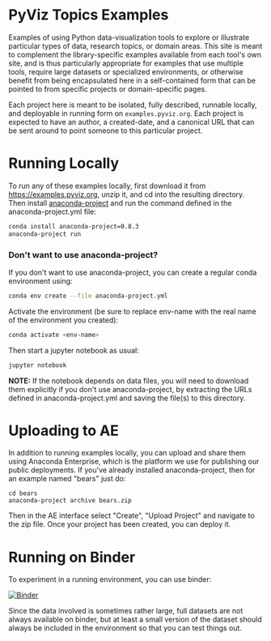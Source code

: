 # PyViz Topics Examples

Examples of using Python data-visualization tools to explore or
illustrate particular types of data, research topics, or domain areas.
This site is meant to complement the library-specific examples
available from each tool's own site, and is thus particularly
appropriate for examples that use multiple tools, require large
datasets or specialized environments, or otherwise benefit from being
encapsulated here in a self-contained form that can be pointed to from
specific projects or domain-specific pages.

Each project here is meant to be isolated, fully described, runnable
locally, and deployable in running form on `examples.pyviz.org`. Each
project is expected to have an author, a created-date, and a canonical
URL that can be sent around to point someone to this particular
project.

# Running Locally

To run any of these examples locally, first download it from
https://examples.pyviz.org, unzip it, and cd into the resulting
directory. Then install
[anaconda-project](https://github.com/Anaconda-Platform/anaconda-project)
and run the command defined in the anaconda-project.yml file:

```bash
conda install anaconda-project=0.8.3
anaconda-project run
```

### Don't want to use anaconda-project?
If you don't want to use anaconda-project, you can create a regular
conda environment using:

```bash
conda env create --file anaconda-project.yml
```

Activate the environment (be sure to replace env-name with the real
name of the environment you created):

```bash
conda activate <env-name>
```

Then start a jupyter notebook as usual:

```bash
jupyter notebook
```

**NOTE:** If the notebook depends on data files, you will need to
download them explicitly if you don't use anaconda-project, by
extracting the URLs defined in anaconda-project.yml and saving
the file(s) to this directory.

# Uploading to AE

In addition to running examples locally, you can upload and share them
using Anaconda Enterprise, which is the platform we use for publishing
our public deployments. If you've already installed anaconda-project,
then for an example named "bears" just do:

```
cd bears
anaconda-project archive bears.zip
```

Then in the AE interface select "Create", "Upload Project" and navigate
to the zip file. Once your project has been created, you can deploy it.

# Running on Binder

To experiment in a running environment, you can use binder:

[![Binder](https://mybinder.org/badge_logo.svg)](https://mybinder.org/v2/gh/pyviz-topics/examples/master)

Since the data involved is sometimes rather large, full datasets are
not always available on binder, but at least a small version of the
dataset should always be included in the environment so that you can
test things out.
